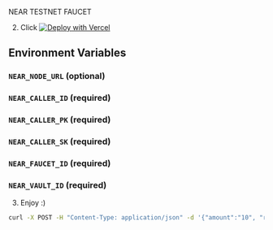 NEAR TESTNET FAUCET

2. Click
[![Deploy with Vercel](https://vercel.com/button)](https://vercel.com/new/zwong91s-projects/import/hidden?s=https%3A%2F%2Fgithub.com%2Fzwong91%2Fnear-faucet-frontend&hasTrialAvailable=1&showOptionalTeamCreation=false&project-name=near-faucet-frontend&framework=nextjs&totalProjects=1&remainingProjects=1&deploymentIds=dpl_8PWUY1RcExueeN3YZJv69Gu5kbpC)

## Environment Variables

### `NEAR_NODE_URL` (optional)

### `NEAR_CALLER_ID` (required)

### `NEAR_CALLER_PK` (required)

### `NEAR_CALLER_SK` (required)

### `NEAR_FAUCET_ID` (required)

### `NEAR_VAULT_ID` (required)

3. Enjoy :)

```sh
curl -X POST -H "Content-Type: application/json" -d '{"amount":"10", "receiverId":"044de1756163bdc66cb31ee18228b7b5a9572ca334eac7b3e6b8cb871ce74ce5", "contractId":"4e0375672ec30f2efe3a6c5a14ff81d37f1271c439501eac2fb445df262b2c32"}' https://unc-faucet.xyz666.org/api/faucet/tokens
```

